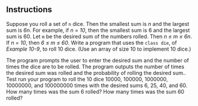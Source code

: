 <!-- practice -->

## Instructions

Suppose you roll a set of `n` dice. Then the smallest sum is _n_ and the largest sum is _6n_. For example, if _n = 10_, then the smallest sum is 6 and the largest sum is 60. Let `m` be the desired sum of the numbers rolled. Then _n ≤ m ≤ 6n_. If _n = 10_, then _6 ≤ m ≤ 60_. Write a program that uses the `class die`, of _Example 10-9_, to roll 10 dice. (Use an array of size 10 to implement 10 dice.)

The program prompts the user to enter the desired sum and the number of times the dice are to be rolled. The program outputs the number of times the desired sum was rolled and the probability of rolling the desired sum.. Test run your program to roll the 10 dice 10000, 100000, 1000000, 10000000, and 100000000 times with the desired sums 6, 25, 40, and 60. How many times was the sum 6 rolled? How many times was the sum 60 rolled?
